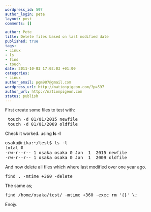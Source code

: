 ```yaml
--- 
wordpress_id: 597
author_login: pete
layout: post
comments: []

author: Pete
title: Delete files based on last modified date
published: true
tags: 
- Linux
- ls
- find
- touch
date: 2011-10-03 17:02:03 +01:00
categories: 
- Linux
author_email: pgm987@gmail.com
wordpress_url: http://nationpigeon.com/?p=597
author_url: http://nationpigeon.com
status: publish
---
```

First create some files to test with:
<pre>
 touch -d 01/01/2015 newfile
 touch -d 01/01/2009 oldfile
</pre>

Check it worked. using <b>ls -l</b>

<pre>
osaka@rika:~/test$ ls -l
total 0
-rw-r--r-- 1 osaka osaka 0 Jan  1  2015 newfile
-rw-r--r-- 1 osaka osaka 0 Jan  1  2009 oldfile
</pre>

And now delete all files which where last modified over one year ago.

<pre>
find . -mtime +360 -delete
</pre>

The same as;

<pre>
find /home/osaka/test/ -mtime +360 -exec rm '{}' \;
</pre>

Enojy.
